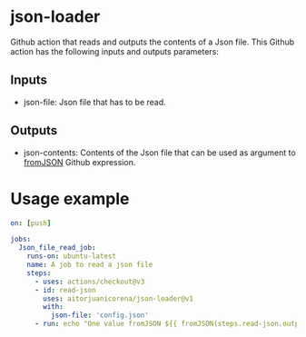 # json-loader
Github action that reads and outputs the contents of a Json file. This Github action has the following inputs and outputs parameters:

## Inputs

* json-file: Json file that has to be read.

## Outputs

* json-contents: Contents of the Json file that can be used as argument to [fromJSON](https://docs.github.com/en/actions/learn-github-actions/expressions#fromjson) Github expression.

# Usage example 

```yaml
on: [push]

jobs:
  Json_file_read_job:
    runs-on: ubuntu-latest
    name: A job to read a json file
    steps:
      - uses: actions/checkout@v3
      - id: read-json
        uses: aitorjuanicorena/json-loader@v1
        with:
          json-file: 'config.json'
      - run: echo "One value fromJSON ${{ fromJSON(steps.read-json.outputs.json-contents).<key to read> }}"
```